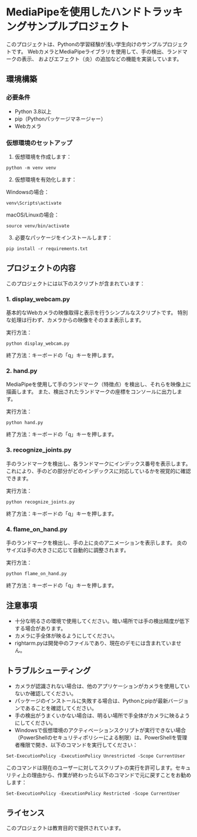 # MediaPipeを使用したハンドトラッキングサンプルプロジェクト

このプロジェクトは、Pythonの学習経験が浅い学生向けのサンプルプロジェクトです。
WebカメラとMediaPipeライブラリを使用して、手の検出、ランドマークの表示、
およびエフェクト（炎）の追加などの機能を実装しています。

## 環境構築

### 必要条件
- Python 3.8以上
- pip（Pythonパッケージマネージャー）
- Webカメラ

### 仮想環境のセットアップ

1. 仮想環境を作成します：

```
python -m venv venv
```

2. 仮想環境を有効化します：

Windowsの場合：
```
venv\Scripts\activate
```

macOS/Linuxの場合：
```
source venv/bin/activate
```

3. 必要なパッケージをインストールします：

```
pip install -r requirements.txt
```

## プロジェクトの内容

このプロジェクトには以下のスクリプトが含まれています：

### 1. display_webcam.py
基本的なWebカメラの映像取得と表示を行うシンプルなスクリプトです。
特別な処理は行わず、カメラからの映像をそのまま表示します。

実行方法：
```
python display_webcam.py
```

終了方法：キーボードの「q」キーを押します。

### 2. hand.py
MediaPipeを使用して手のランドマーク（特徴点）を検出し、それらを映像上に描画します。
また、検出されたランドマークの座標をコンソールに出力します。

実行方法：
```
python hand.py
```

終了方法：キーボードの「q」キーを押します。

### 3. recognize_joints.py
手のランドマークを検出し、各ランドマークにインデックス番号を表示します。
これにより、手のどの部分がどのインデックスに対応しているかを視覚的に確認できます。

実行方法：
```
python recognize_joints.py
```

終了方法：キーボードの「q」キーを押します。

### 4. flame_on_hand.py
手のランドマークを検出し、手の上に炎のアニメーションを表示します。
炎のサイズは手の大きさに応じて自動的に調整されます。

実行方法：
```
python flame_on_hand.py
```

終了方法：キーボードの「q」キーを押します。

## 注意事項

- 十分な明るさの環境で使用してください。暗い場所では手の検出精度が低下する場合があります。
- カメラに手全体が映るようにしてください。
- rightarm.pyは開発中のファイルであり、現在のデモには含まれていません。

## トラブルシューティング

- カメラが認識されない場合は、他のアプリケーションがカメラを使用していないか確認してください。
- パッケージのインストールに失敗する場合は、Pythonとpipが最新バージョンであることを確認してください。
- 手の検出がうまくいかない場合は、明るい場所で手全体がカメラに映るようにしてください。
- Windowsで仮想環境のアクティベーションスクリプトが実行できない場合（PowerShellのセキュリティポリシーによる制限）は、PowerShellを管理者権限で開き、以下のコマンドを実行してください：

```
Set-ExecutionPolicy -ExecutionPolicy Unrestricted -Scope CurrentUser
```

このコマンドは現在のユーザーに対してスクリプトの実行を許可します。セキュリティ上の理由から、作業が終わったら以下のコマンドで元に戻すことをお勧めします：

```
Set-ExecutionPolicy -ExecutionPolicy Restricted -Scope CurrentUser
```

## ライセンス

このプロジェクトは教育目的で提供されています。
